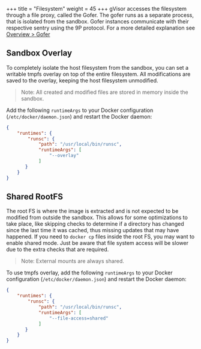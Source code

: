 +++
title = "Filesystem"
weight = 45
+++
gVisor accesses the filesystem through a file proxy, called the Gofer. The gofer 
runs as a separate process, that is isolated from the sandbox. Gofer instances 
communicate with their respective sentry using the 9P protocol. For a more detailed
explanation see [Overview > Gofer](../architecture_guide/overview/#gofer)

## Sandbox Overlay

To completely isolate the host filesystem from the sandbox, you can set a writable
tmpfs overlay on top of the entire filesystem. All modifications are saved to the
overlay, keeping the host filesystem unmodified.

> Note: All created and modified files are stored in memory inside the sandbox.

Add the following `runtimeArgs` to your Docker configuration
(`/etc/docker/daemon.json`) and restart the Docker daemon:

```json
{
    "runtimes": {
        "runsc": {
            "path": "/usr/local/bin/runsc",
            "runtimeArgs": [
                "--overlay"
            ]
       }
    }
}
```

## Shared RootFS

The root FS is where the image is extracted and is not expected to be modified from 
outside the sandbox. This allows for some optimizations to take place, like skipping
checks to determine if a directory has changed since the last time it was cached, thus
missing updates that may have happened. If you need to `docker cp` files inside the 
root FS, you may want to enable shared mode. Just be aware that file system access 
will be slower due to the extra checks that are required.

> Note: External mounts are always shared.

To use tmpfs overlay, add the following `runtimeArgs` to your Docker configuration
(`/etc/docker/daemon.json`) and restart the Docker daemon:

```json
{
    "runtimes": {
        "runsc": {
            "path": "/usr/local/bin/runsc",
            "runtimeArgs": [
                "--file-access=shared"
            ]
       }
    }
}
```
